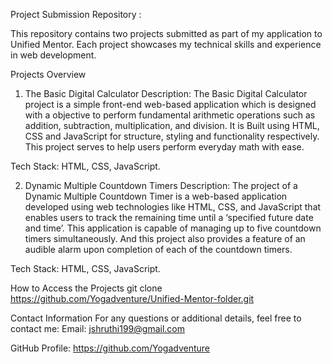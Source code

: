 Project Submission Repository :

This repository contains two projects submitted as part of my application to Unified Mentor. Each project showcases my technical skills and experience in web development.

Projects Overview
1. The Basic Digital Calculator
Description:
The Basic Digital Calculator project is a simple front-end web-based application which is designed with a objective to perform fundamental arithmetic operations such as addition, subtraction, multiplication, and division. It is Built using HTML, CSS and JavaScript for structure, styling and functionality respectively. This project serves to help users perform everyday math with ease.

Tech Stack: HTML, CSS, JavaScript.

2. Dynamic Multiple Countdown Timers 
Description:
The project of a Dynamic Multiple Countdown Timer is a web-based application developed using web technologies like HTML, CSS, and JavaScript that enables users to track the remaining time until a ‘specified future date and time’. This application is capable of managing up to five countdown timers simultaneously. And this project also provides a feature of an audible alarm upon completion of each of the countdown timers.

Tech Stack: HTML, CSS, JavaScript.

How to Access the Projects
git clone https://github.com/Yogadventure/Unified-Mentor-folder.git


Contact Information
For any questions or additional details, feel free to contact me:
Email: jshruthi199@gmail.com

GitHub Profile: https://github.com/Yogadventure

